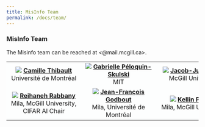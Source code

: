 ```yaml
---
title: MisInfo Team
permalink: /docs/team/
---
```


<!-- ### MisInfo Team -->

### MisInfo Team

The Misinfo team can be reached at <@mail.mcgill.ca>. 

<table style="background-color:#FDFEFE; border:none;">
  <tr>
    <td>
      <div style="margin: 0 auto; width: 180px; text-align: center">
      <img src="{{ "/assets/img/portrait/Thibault_Camille-225x225.jpg" | relative_url }}" class="img-responsive">
      <strong><a href="https://scholar.google.com/citations?user=r0mfGz0AAAAJ&hl=fr&oi=ao">Camille Thibault </a></strong> <br/> Université de Montréal
      </div>
    </td>
    <td>
      <div style="margin: 0 auto; width: 180px; text-align: center">
      <img src="{{ "/assets/img/portrait/Gabrielle.jpg" | relative_url }}" class="img-responsive">
      <strong><a href="https://polisci.mit.edu/people/gabrielle-peloquin-skulski">Gabrielle Péloquin-Skulski </a></strong> <br/> MIT
      </div>
    </td>
    <td>
    <div style="margin: 0 auto; width: 180px; text-align: center">
      <img src="{{ "/assets/img/portrait/jacob.jpeg" | relative_url }}" class="img-responsive">
      <strong><a href="https://mila.quebec/en/directory/jacob-junqi-tian">Jacob-Junqi Tian</a></strong> <br/> McGill University
      </div>
    </td>
    <td style="text-center">
    <div style="margin: 0 auto; width: 180px; text-align: center">
      <img src="{{ "/assets/img/portrait/.png" | relative_url }}" class="img-responsive">
      <strong><a href="https://github.com/florence-laflamme">Florence Laflamme
      </a></strong> <br/> Mila, McGill University
      </div>
    </td>
    <td style="text-center">
    <div style="margin: 0 auto; width: 180px; text-align: center">
      <img src="{{ "/assets/img/portrait/yx.jpg" | relative_url }}" class="img-responsive">
      <strong><a href="https://www.linkedin.com/in/luke-guan/">Luke Yuxiang Guan</a></strong> <br/> McMaster University
      </div>
    </td>

  <tr>
    <td>
    <div style="margin: 0 auto; width: 180px; text-align: center">
      <img src="{{ "/assets/img/portrait/reihaneh.png" | relative_url }}" class="img-responsive">
      <strong><a href="http://www.reirab.com/">Reihaneh Rabbany</a></strong> <br/> Mila, McGill University, CIFAR AI Chair
      </div>
    </td>
    <td>
    <div style="margin: 0 auto; width: 180px; text-align: center">
      <img src="{{ "/assets/img/portrait/JFG.jpg" | relative_url }}" class="img-responsive">
      <strong><a href="https://jf-godbout.github.io/"> Jean-François Godbout </a></strong> <br/> Mila, Université de Montréal
      </div>
    </td>
    <td>
    <div style="margin: 0 auto; width: 180px; text-align: center">
      <img src="{{ "/assets/img/portrait/kellin_profile_pic.jpg" | relative_url }}" class="img-responsive">
      <strong><a href="https://kellinpelrine.github.io/">Kellin Pelrine</a></strong> <br/> Mila, McGill University
      </div>
    </td>
  </tr> 
</table>